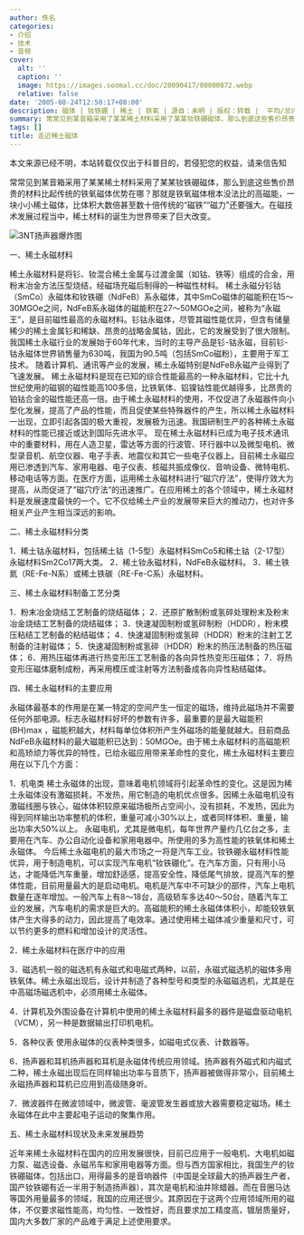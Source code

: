 ```yaml
---
author: 佚名
categories:
- 介绍
- 技术
- 音频
cover:
  alt: ''
  caption: ''
  image: https://images.soomal.cc/doc/20090417/00000872.webp
  relative: false
date: '2005-08-24T12:50:17+08:00'
description: 磁体 | 钕铁硼 | 稀土 | 铁氧 | 源自：未明 | 版权：转载 |  平均/总评分：10.00/10
summary: 常常见到某音箱采用了某某稀土材料采用了某某钕铁硼磁体，那么到底这些售价昂贵的材料比起传统的铁氧磁体优势在哪？那就是铁氧磁体根本没法比的高磁能，一块小小稀土磁体，比体积大数倍甚至数十倍传统的“磁铁”“磁力”还要强大。在磁技术发展过程当中，稀土材料的诞生为世界带来了巨大改变
tags: []
title: 走近稀土磁体
---
```


本文来源已经不明，本站转载仅仅出于科普目的，若侵犯您的权益，请来信告知

常常见到某音箱采用了某某稀土材料采用了某某钕铁硼磁体，那么到底这些售价昂贵的材料比起传统的铁氧磁体优势在哪？那就是铁氧磁体根本没法比的高磁能，一块小小稀土磁体，比体积大数倍甚至数十倍传统的“磁铁”“磁力”还要强大。在磁技术发展过程当中，稀土材料的诞生为世界带来了巨大改变。

![3NT扬声器爆炸图](https://images.soomal.cc/doc/20090417/00000872.webp)



一、稀土永磁材料

稀土永磁材料是将钐、钕混合稀土金属与过渡金属（如钴、铁等）组成的合金，用粉末冶金方法压型烧结，经磁场充磁后制得的一种磁性材料。 稀土永磁分钐钴（SmCo）永磁体和钕铁硼（NdFeB）系永磁体，其中SmCo磁体的磁能积在15～30MGOe之间，NdFeB系永磁体的磁能积在27～50MGOe之间，被称为“永磁王”，是目前磁性最高的永磁材料。钐钴永磁体，尽管其磁性能优异，但含有储量稀少的稀土金属钐和稀缺、昂贵的战略金属钴，因此，它的发展受到了很大限制。我国稀土永磁行业的发展始于60年代末，当时的主导产品是钐-钴永磁，目前钐-钴永磁体世界销售量为630吨，我国为90.5吨（包括SmCo磁粉），主要用于军工技术。 随着计算机、通讯等产业的发展，稀土永磁特别是NdFeB永磁产业得到了飞速发展。 稀土永磁材料是现在已知的综合性能最高的一种永磁材料，它比十九世纪使用的磁钢的磁性能高100多倍，比铁氧体、铝镍钴性能优越得多，比昂贵的铂钴合金的磁性能还高一倍。由于稀土永磁材料的使用，不仅促进了永磁器件向小型化发展，提高了产品的性能，而且促使某些特殊器件的产生，所以稀土永磁材料一出现，立即引起各国的极大重视，发展极为迅速。我国研制生产的各种稀土永磁材料的性能已接近或达到国际先进水平。 现在稀土永磁材料已成为电子技术通讯中的重要材料，用在人造卫星，雷达等方面的行波管、环行器中以及微型电机、微型录音机、航空仪器、电子手表、地震仪和其它一些电子仪器上。目前稀土永磁应用已渗透到汽车、家用电器、电子仪表、核磁共振成像仪、音响设备、微特电机、移动电话等方面。在医疗方面，运用稀土永磁材料进行“磁穴疗法”，使得疗效大为提高，从而促进了“磁穴疗法”的迅速推广。在应用稀土的各个领域中，稀土永磁材料是发展速度最快的一个。它不仅给稀土产业的发展带来巨大的推动力，也对许多相关产业产生相当深远的影响。

二、稀土永磁材料分类

1．稀土钴永磁材料，包括稀土钴（1-5型）永磁材料SmCo5和稀土钴（2-17型）永磁材料Sm2Co17两大类。 2．稀土钕永磁材料，NdFeB永磁材料。 3．稀土铁氮（RE-Fe-N系）或稀土铁碳（RE-Fe-C系）永磁材料。

三、稀土永磁材料制备工艺分类

1．粉末冶金烧结工艺制备的烧结磁体； 2．还原扩散制粉或氢碎处理粉末及粉末冶金烧结工艺制备的烧结磁体； 3．快速凝固制粉或氢碎制粉（HDDR），粉末模压粘结工艺制备的粘结磁体； 4．快速凝固制粉或氢碎（HDDR）粉末的注射工艺制备的注射磁体； 5．快速凝固制粉或氢碎（HDDR）粉末的热压法制备的热压磁体； 6．用热压磁体再进行热变形压工艺制备的各向异性热变形压磁体； 7．将热变形压磁体磨制成粉，再采用模压或注射等方法制备成各向异性粘结磁体。

四、稀土永磁材料的主要应用

永磁体最基本的作用是在某一特定的空间产生一恒定的磁场，维持此磁场并不需要任何外部电源。标志永磁材料好坏的参数有许多，最重要的是最大磁能积(BH)max ，磁能积越大，材料每单位体积所产生外磁场的能量就越大。目前商品NdFeB永磁材料的最大磁能积已达到：50MGOe。由于稀土永磁材料的高磁能积和高矫顽力等优异的特性，已给永磁应用带来革命性的变化，稀土永磁材料主要应用在以下几个方面：

1．机电类 稀土永磁体的出现，意味着电机领域将引起革命性的变化。这是因为稀土永磁体没有激磁损耗，不发热，用它制造的电机优点很多。因稀土永磁电机没有激磁线圈与铁心，磁体体积较原来磁场极所占空间小，没有损耗，不发热，因此为得到同样输出功率整机的体积，重量可减小30%以上，或者同样体积、重量，输出功率大50%以上。 永磁电机，尤其是微电机，每年世界产量约几亿台之多，主要用在汽车、办公自动化设备和家用电器中。所使用的多为高性能的铁氧体和稀土永磁体。 今后稀土永磁电机的最大市场之一将是汽车工业。钕铁硼永磁材料性能优异，用于制造电机，可以实现汽车电机“钕铁硼化”。在汽车方面，只有用小马达，才能降低汽车重量，增加舒适感，提高安全性，降低尾气排放，提高汽车的整体性能，目前用量最大的是启动电机。电机是汽车中不可缺少的部件，汽车上电机数量在逐年增加。一般汽车上有8～18台，高级轿车多达40～50台，随着汽车工业的发展，汽车电机的需求是巨大的。高磁能积的稀土永磁体体积小，却能较铁氧体产生大得多的动力，因此提高了电效率。通过使用稀土磁体减少重量和尺寸，可以节约更多的燃料和增加设计的灵活性。

2．稀土永磁材料在医疗中的应用

3．磁选机一般的磁选机有永磁式和电磁式两种，以前，永磁式磁选机的磁体多用铁氧体。稀土永磁出现后，设计并制造了各种型号和类型的永磁磁选机，尤其是在中高磁场磁选机中，必须用稀土永磁体。

4．计算机及外围设备在计算机中使用的稀土永磁材料最多的器件是磁盘驱动电机（VCM），另一种是数据输出打印机电机。

5．各种仪表 使用永磁体的仪表种类很多，如磁电式仪表、计数器等。

6．扬声器和耳机扬声器和耳机是永磁体传统应用领域。扬声器有外磁式和内磁式二种，稀土永磁出现后在同样输出功率与音质下，扬声器被做得非常小，目前稀土永磁扬声器和耳机已应用到高级随身听。

7．微波器件在微波领域中，微波管、毫波管发生器或放大器需要稳定磁场。稀土永磁体在此中主要起电子运动的聚集作用。

五、稀土永磁材料现状及未来发展趋势

近年来稀土永磁材料在国内的应用发展很快，目前已应用于一般电机、大电机如磁力泵、磁选设备、永磁吊车和家用电器等方面。但与西方国家相比，我国生产的钕铁硼磁体，包括出口，用得最多的是音响器件（中国是全球最大的扬声器生产者，国产钕铁硼有近一半用于制造扬声器），其次是电机和油井除蜡器。而在音圈马达等国外用量最多的领域，我国的应用还很少。其原因在于这两个应用领域所用的磁体，不仅要求磁性能高，均匀性、一致性好，而且要求加工精度高，镀层质量好，国内大多数厂家的产品难于满足上述使用要求。